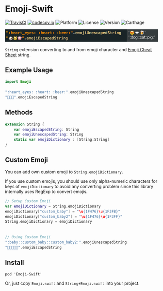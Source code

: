 # Emoji-Swift

[![TravisCI](http://img.shields.io/travis/safx/Emoji-Swift.svg?style=flat)](https://travis-ci.org/safx/Emoji-Swift)
[![codecov.io](http://codecov.io/github/safx/Emoji-Swift/coverage.svg?branch=master)](http://codecov.io/github/safx/Emoji-Swift?branch=master)
![Platform](https://img.shields.io/cocoapods/p/Emoji-Swift.svg?style=flat)
![License](https://img.shields.io/cocoapods/l/Emoji-Swift.svg?style=flat)
![Version](https://img.shields.io/cocoapods/v/Emoji-Swift.svg?style=flat)
![Carthage](https://img.shields.io/badge/Carthage-compatible-4BC51D.svg?style=flat)

![](emoji_playground.png)

`String` extension converting to and from emoji character and [Emoji Cheat Sheet](http://www.emoji-cheat-sheet.com/) string.

## Example Usage

```swift
import Emoji

":heart_eyes: :heart: :beer:".emojiUnescapedString
"🐶🐱🐷".emojiEscapedString
```

## Methods

```swift
extension String {
    var emojiEscapedString: String
    var emojiUnescapedString: String
    static var emojiDictionary : [String:String]
}
```

## Custom Emoji

You can add own custom emoji to `String.emojiDictionary`.

If you use custom emojis, you should use only alpha-numeric characters for keys of `emojiDictionary` to avoid any converting problem since this library internally uses RegExp to convert emojis.

```swift
// Setup Custom Emoji
var emojiDictionary = String.emojiDictionary
emojiDictionary["custom_baby"] = "\u{1F476}\u{1F3FB}"
emojiDictionary["custom_baby2"] = "\u{1F476}\u{1F3FF}"
String.emojiDictionary = emojiDictionary


// Using Custom Emoji
":baby::custom_baby::custom_baby2:".emojiUnescapedString
"👶👶🏻👶🏿".emojiEscapedString
```

## Install

```
pod 'Emoji-Swift'
```

Or, just copy `Emoji.swift` and `String+Emoji.swift` into your project.
